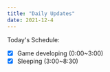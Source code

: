 ```yaml
---
title: "Daily Updates"
date: 2021-12-4
---
```




Today's Schedule:

- [x] Game developing (0:00~3:00)
- [x] Sleeping (3:00~8:30)